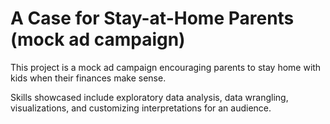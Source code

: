 # A Case for Stay-at-Home Parents (mock ad campaign)

This project is a mock ad campaign encouraging parents to stay home with kids when their finances make sense.

Skills showcased include exploratory data analysis, data wrangling, visualizations, and customizing interpretations for an audience.
